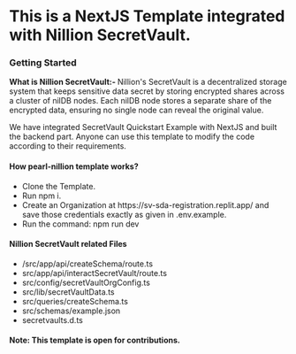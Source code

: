 <h1>This is a NextJS Template integrated with Nillion SecretVault.</h1>

<h3>Getting Started</h3>
<p><strong>What is Nillion SecretVault:- </strong>Nillion's SecretVault is a decentralized storage system that keeps sensitive data secret by storing encrypted shares across a cluster of nilDB nodes. Each nilDB node stores a separate share of the encrypted data, ensuring no single node can reveal the original value.</p>

<p>We have integrated SecretVault Quickstart Example with NextJS and built the backend part. Anyone can use this template to modify the code according to their requirements.</p>

<h4>How pearl-nillion template works?</h4>
<ul>
  <li>Clone the Template.</li>
  <li>Run npm i.</li>
  <li>Create an Organization at https://sv-sda-registration.replit.app/ and save those credentials exactly as given in .env.example.</li>
  <li>Run the command: npm run dev</li>
</ul>

<h4>Nillion SecretVault related Files</h4>
<ul>
  <li>/src/app/api/createSchema/route.ts</li>
  <li>src/app/api/interactSecretVault/route.ts</li>
  <li>src/config/secretVaultOrgConfig.ts</li>
  <li>src/lib/secretVaultData.ts</li>
  <li>src/queries/createSchema.ts</li>
  <li>src/schemas/example.json</li>
  <li>secretvaults.d.ts</li>
</ul>

<h4>Note: This template is open for contributions.</h4>
